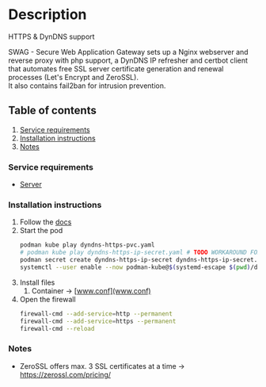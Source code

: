 # Description

HTTPS & DynDNS support

SWAG - Secure Web Application Gateway sets up a Nginx webserver and reverse proxy with php support, a DynDNS IP refresher and certbot client that automates free SSL server
certificate generation and renewal processes (Let's Encrypt and ZeroSSL).  
It also contains fail2ban for intrusion prevention.

## Table of contents

1. [Service requirements](#service-requirements)
2. [Installation instructions](#installation-instructions)
3. [Notes](#notes)

### Service requirements

- [Server](../../../base/operating-system)

### Installation instructions

1. Follow the [docs](https://docs.linuxserver.io/general/swag)
2. Start the pod
   ```bash
   podman kube play dyndns-https-pvc.yaml
   # podman kube play dyndns-https-ip-secret.yaml # TODO WORKAROUND FOR https://github.com/containers/podman/issues/16269
   podman secret create dyndns-https-ip-secret dyndns-https-ip-secret.json
   systemctl --user enable --now podman-kube@$(systemd-escape $(pwd)/dyndns-https-ip-pod.yaml).service
   ```
3. Install files
   1. Container -> [www.conf](www.conf)
4. Open the firewall
   ```bash
   firewall-cmd --add-service=http --permanent
   firewall-cmd --add-service=https --permanent
   firewall-cmd --reload
   ```

### Notes

- ZeroSSL offers max. 3 SSL certificates at a time -> https://zerossl.com/pricing/
